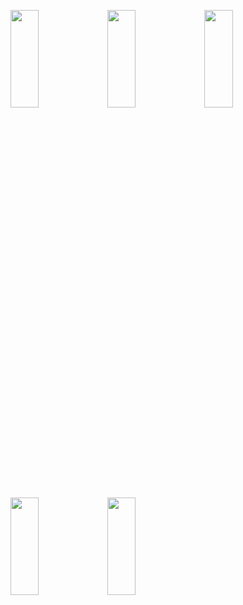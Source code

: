 <p>
<img src="https://user-images.githubusercontent.com/119872080/233428124-2461b229-977a-4b27-affc-f99a29c538f2.png" height="20%" width="30%" >
<img src="https://user-images.githubusercontent.com/119872080/233428134-67272615-db7f-4e10-bdc7-f8aad457b777.png" height="20%" width="30%" >
<img src="https://user-images.githubusercontent.com/119872080/233428146-39fcefde-3029-4756-8dad-b783c22e8aea.png" height="20%" width="30%" >
<img src="https://user-images.githubusercontent.com/119872080/233428159-c0879af8-08a7-42d1-a183-b93412540e26.png" height="20%" width="30%" >
<img src="https://user-images.githubusercontent.com/119872080/233428167-540bf89e-6fa0-4ff3-890a-3de05ab458db.png" height="20%" width="30%" >
</p>
